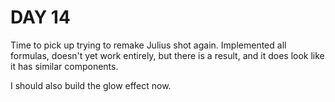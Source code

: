 # DAY 14

Time to pick up trying to remake Julius shot again. Implemented all formulas, doesn't yet work entirely, but there is a result, and it does look like it has similar components.

I should also build the glow effect now.
